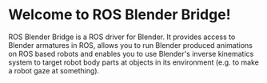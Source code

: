 Welcome to ROS Blender Bridge!
===
ROS Blender Bridge is a ROS driver for Blender. It provides access to Blender armatures in ROS, allows you to run Blender produced animations on ROS based robots and enables you to use Blender's inverse kinematics system to target robot body parts at objects in its environment (e.g. to make a robot gaze at something).

